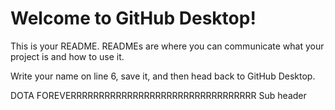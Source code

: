 # Welcome to GitHub Desktop!

This is your README. READMEs are where you can communicate what your project is and how to use it.

Write your name on line 6, save it, and then head back to GitHub Desktop.

DOTA FOREVERRRRRRRRRRRRRRRRRRRRRRRRRRRRRRRRR
Sub header
